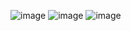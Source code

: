 ![image](https://user-images.githubusercontent.com/71113346/164803720-f5bb9e92-0b69-41a8-8366-3dc002f73719.png)
![image](https://user-images.githubusercontent.com/71113346/164804297-57aaa7cf-70dc-450b-992e-bdc17b756c55.png)
![image](https://user-images.githubusercontent.com/71113346/164807007-9feb91b2-aa01-4e00-9208-302400dad80c.png)

